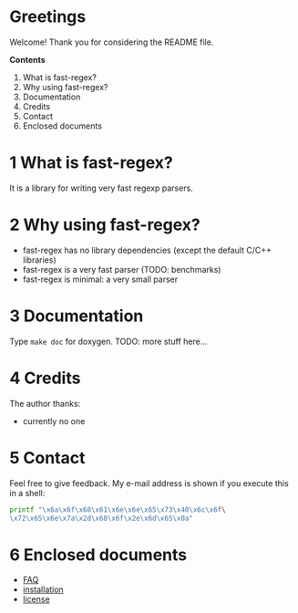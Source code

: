 # Greetings
Welcome! Thank you for considering the README file.

**Contents**
  1. What is fast-regex?
  2. Why using fast-regex?
  3. Documentation
  4. Credits
  5. Contact
  6. Enclosed documents

# 1 What is fast-regex?
It is a library for writing very fast regexp parsers.

# 2 Why using fast-regex?

  * fast-regex has no library dependencies (except the default C/C++ libraries)
  * fast-regex is a very fast parser (TODO: benchmarks)
  * fast-regex is minimal: a very small parser

# 3 Documentation
Type `make doc` for doxygen. TODO: more stuff here...

# 4 Credits
The author thanks:
  * currently no one

# 5 Contact

Feel free to give feedback. My e-mail address is shown if you execute this in
a shell:
```sh
printf "\x6a\x6f\x68\x61\x6e\x6e\x65\x73\x40\x6c\x6f\
\x72\x65\x6e\x7a\x2d\x68\x6f\x2e\x6d\x65\x0a"
```

# 6 Enclosed documents
 * [FAQ](FAQ.md)
 * [installation](INSTALL.md)
 * [license](LICENSE.txt)

